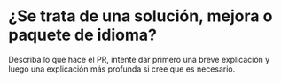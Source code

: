 # ¿Se trata de una solución, mejora o paquete de idioma?
Describa lo que hace el PR, intente dar primero una breve explicación y luego una explicación más profunda si cree que es necesario.
